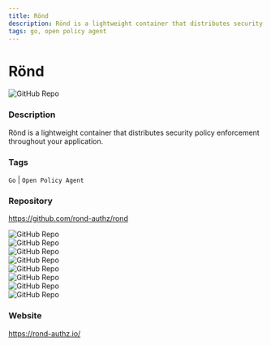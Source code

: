 ```yaml
---
title: Rönd
description: Rönd is a lightweight container that distributes security policy enforcement throughout your application.
tags: go, open policy agent
---
```

        

# Rönd

![GitHub Repo](https://img.shields.io/static/v1?label=category&message=opensource&color=green)

### Description

Rönd is a lightweight container that distributes security policy enforcement throughout your application.

### Tags

`Go` | `Open Policy Agent`

### Repository

https://github.com/rond-authz/rond

![GitHub Repo](https://img.shields.io/github/stars/rond-authz/rond?style=social)<br />![GitHub Repo](https://img.shields.io/github/forks/rond-authz/rond?style=social)<br />![GitHub Repo](https://img.shields.io/github/v/tag/rond-authz/rond?style=social)<br />![GitHub Repo](https://img.shields.io/github/contributors/rond-authz/rond)<br />![GitHub Repo](https://img.shields.io/github/issues-pr/rond-authz/rond)<br />![GitHub Repo](https://img.shields.io/github/issues/rond-authz/rond)<br />![GitHub Repo](https://img.shields.io/github/license/rond-authz/rond)<br />![GitHub Repo](https://img.shields.io/github/last-commit/rond-authz/rond)<br />

### Website

https://rond-authz.io/